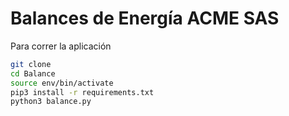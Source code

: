 # Balances de Energía ACME SAS

Para correr la aplicación

```sh
git clone
cd Balance
source env/bin/activate
pip3 install -r requirements.txt
python3 balance.py

```

